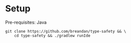 # Setup

Pre-requisites: Java

```
git clone https://github.com/breandan/type-safety && \
    cd type-safety && ./gradlew runIde
```